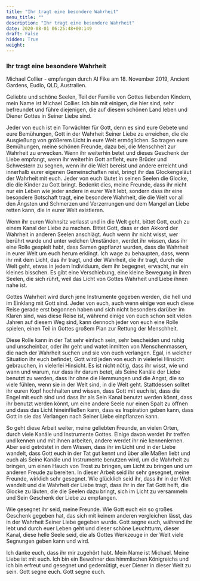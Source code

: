```yaml
---
title: "Ihr tragt eine besondere Wahrheit"
menu_title: ""
description: "Ihr tragt eine besondere Wahrheit"
date: 2020-08-01 06:25:48+00:149
draft: False
hidden: True
weight:
---
```

### Ihr tragt eine besondere Wahrheit

Michael Collier - empfangen durch Al Fike am 18. November 2019, Ancient Gardens, Eudlo, QLD, Australien.

Geliebte und schöne Seelen, Teil der Familie von Gottes liebenden Kindern, mein Name ist Michael Collier. Ich bin mit einigen, die hier sind, sehr befreundet und führe diejenigen, die auf diesem schönen Land leben und Diener Gottes in Seiner Liebe sind.

Jeder von euch ist ein Torwächter für Gott, denn es sind eure Gebete und eure Bemühungen, Gott in der Wahrheit Seiner Liebe zu erreichen, die die Ausgießung von größerem Licht in eure Welt ermöglichen. So tragen eure Bemühungen, meine schönen Freunde, dazu bei, die Menschheit zur Wahrheit zu erwecken. Wenn ihr weiterhin betet und dieses Geschenk der Liebe empfangt, wenn ihr weiterhin Gott anfleht, eure Brüder und Schwestern zu segnen, wenn ihr die Welt bereist und andere erreicht und innerhalb eurer eigenen Gemeinschaften reist, bringt ihr das Glockengeläut der Wahrheit mit euch. Jeder von euch läutet in seinen Seelen die Glocke, die die Kinder zu Gott bringt. Bedenkt dies, meine Freunde, dass ihr nicht nur ein Leben wie jeder andere in eurer Welt lebt, sondern dass ihr eine besondere Botschaft tragt, eine besondere Wahrheit, die die Welt vor all den Ängsten und Schmerzen und Verzerrungen und dem Mangel an Liebe retten kann, die in eurer Welt existieren.

Wenn ihr euren Wohnsitz verlasst und in die Welt geht, bittet Gott, euch zu einem Kanal der Liebe zu machen. Bittet Gott, dass er den Akkord der Wahrheit in anderen Seelen anschlägt. Auch wenn ihr nicht wisst, wer berührt wurde und unter welchen Umständen, werdet ihr wissen, dass ihr eine Rolle gespielt habt, dass Samen gepflanzt wurden, dass die Wahrheit in eurer Welt um euch herum erklingt. Ich wage zu behaupten, dass, wenn ihr mit dem Licht, das ihr tragt, und der Wahrheit, die ihr tragt, durch die Welt geht, etwas in jedem Individuum, dem ihr begegnet, erwacht, nur ein kleines bisschen. Es gibt eine Verschiebung, eine kleine Bewegung in ihren Seelen, die sich rührt, weil das Licht von Gottes Wahrheit und Liebe ihnen nahe ist.

Gottes Wahrheit wird durch jene Instrumente gegeben werden, die hell und im Einklang mit Gott sind. Jeder von euch, auch wenn einige von euch diese Reise gerade erst begonnen haben und sich nicht besonders darüber im Klaren sind, was diese Reise ist, während einige von euch schon seit vielen Jahren auf diesem Weg sind, kann dennoch jeder von euch eine Rolle spielen, einen Teil in Gottes großem Plan zur Rettung der Menschheit.

Diese Rolle kann in der Tat sehr einfach sein, sehr bescheiden und ruhig und unscheinbar, oder ihr geht und watet inmitten von Menschenmassen, die nach der Wahrheit suchen und sie von euch verlangen. Egal, in welcher Situation ihr euch befindet, Gott wird jeden von euch in vielerlei Hinsicht gebrauchen, in vielerlei Hinsicht. Es ist nicht nötig, dass ihr wisst, wie und wann und warum, nur dass ihr darum betet, als Seine Kanäle der Liebe benutzt zu werden, dass ihr ohne die Hemmungen und die Angst, die so viele fühlen, wenn sie in der Welt sind, in die Welt geht. Stattdessen solltet ihr euren Kopf hochhalten und wissen, dass Gott mit euch ist, dass die Engel mit euch sind und dass ihr als Sein Kanal benutzt werden könnt, dass ihr benutzt werden könnt, um eine andere Seele nur einen Spalt zu öffnen und dass das Licht hineinfließen kann, dass es Inspiration geben kann, dass Gott in sie das Verlangen nach Seiner Liebe einpflanzen kann.

So geht diese Arbeit weiter, meine geliebten Freunde, an vielen Orten, durch viele Kanäle und Instrumente Gottes. Einige davon werdet ihr treffen und kennen und mit ihnen arbeiten, andere werdet ihr nie kennenlernen. Aber seid getröstet in dem Wissen, dass ihr im Licht und in der Liebe wandelt, dass Gott euch in der Tat gut kennt und über alle Maßen liebt und euch als Seine Kanäle und Instrumente benutzen wird, um die Wahrheit zu bringen, um einen Hauch von Trost zu bringen, um Licht zu bringen und um anderen Freude zu bereiten. In dieser Arbeit seid ihr sehr gesegnet, meine Freunde, wirklich sehr gesegnet. Wie glücklich seid ihr, dass ihr in der Welt wandelt und die Wahrheit der Liebe tragt, dass ihr in der Tat Gott helft, die Glocke zu läuten, die die Seelen dazu bringt, sich im Licht zu versammeln und Sein Geschenk der Liebe zu empfangen.

Wie gesegnet ihr seid, meine Freunde. Wie Gott euch ein so großes Geschenk gegeben hat, das sich mit keinem anderen vergleichen lässt, das in der Wahrheit Seiner Liebe gegeben wurde. Gott segne euch, während ihr lebt und durch euer Leben geht und dieser schöne Leuchtturm, dieser Kanal, diese helle Seele seid, die als Gottes Werkzeuge in der Welt viele Segnungen geben kann und wird.

Ich danke euch, dass ihr mir zugehört habt. Mein Name ist Michael. Meine Liebe ist mit euch. Ich bin ein Bewohner des himmlischen Königreichs und ich bin erfreut und gesegnet und gedemütigt, euer Diener in dieser Welt zu sein. Gott segne euch. Gott segne euch.
